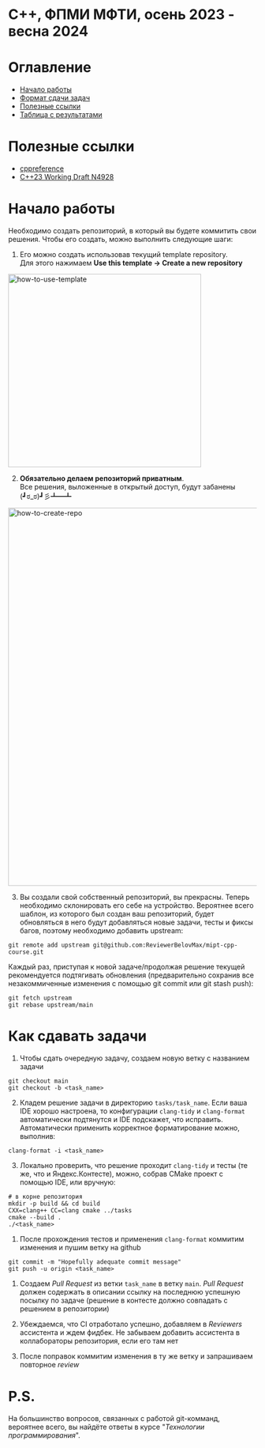 # C++, ФПМИ МФТИ, осень 2023 - весна 2024
# Оглавление
- [Начало работы](#начало-работы)
- [Формат сдачи задач](#как-сдавать-задачи)
- [Полезные ссылки](#полезные-ссылки)
- [Таблица с результатами](https://docs.google.com/spreadsheets/d/1stlHqG1o7f2N1gPj7SgvM253V6KVPlMteuiUVfbnfjk/edit#gid=1167867899)

# Полезные ссылки
- [cppreference](https://en.cppreference.com/w/)
- [C++23 Working Draft N4928](https://isocpp.org/files/papers/N4928.pdf)

# Начало работы
Необходимо создать репозиторий, в который вы будете коммитить свои решения. Чтобы его создать, можно выполнить следующие шаги:
1) Его можно создать использовав текущий template repository. \
Для этого нажимаем **Use this template ->  Create a new repository**

<img width="391" alt="how-to-use-template" src="https://user-images.githubusercontent.com/36928556/228303272-1992e767-0da6-4cbd-88b0-81fa67095799.png">

2) **Обязательно делаем репозиторий приватным**. \
Все решения, выложенные в открытый доступ, будут забанены (┛ಠ_ಠ)┛彡┻━┻

<img width="765" alt="how-to-create-repo" src="https://user-images.githubusercontent.com/36928556/228299763-b57694f3-9955-49a1-8b7d-7ec80799db78.png">

3) Вы создали свой собственный репозиторий, вы прекрасны. Теперь необходимо склонировать его себе на устройство. Вероятнее всего шаблон, из которого был создан ваш репозиторий, будет обновляться в него будут добавляться новые задачи, тесты и фиксы багов, поэтому необходимо добавить upstream:
```
git remote add upstream git@github.com:ReviewerBelovMax/mipt-cpp-course.git
```

Каждый раз, приступая к новой задаче/продолжая решение текущей рекомендуется подтягивать обновления (предварительно сохранив все незакоммиченные изменения с помощью git commit или git stash push):
```
git fetch upstream
git rebase upstream/main
```

# Как сдавать задачи
1) Чтобы сдать очередную задачу, создаем новую ветку с названием задачи
```
git checkout main
git checkout -b <task_name>
```

2) Кладем решение задачи в директорию `tasks/task_name`. Если ваша IDE хорошо настроена, то конфигурации `clang-tidy` и `clang-format` автоматически подтянутся и IDE подскажет, что исправить. Автоматически применить корректное форматирование можно, выполнив:
```
clang-format -i <task_name>
```
3)  Локально проверить, что решение проходит `clang-tidy` и тесты (те же, что и Яндекс.Контесте), можно, собрав CMake проект с помощью IDE, или вручную:
```
# в корне репозитория
mkdir -p build && cd build
CXX=clang++ CC=clang cmake ../tasks
cmake --build .
./<task_name>
```

1) После прохождения тестов и применения `clang-format` коммитим изменения и пушим ветку на github
```
git commit -m "Hopefully adequate commit message"
git push -u origin <task_name>
```

1) Создаем *Pull Request* из ветки `task_name` в ветку `main`. *Pull Request* должен содержать в описании ссылку на последнюю успешную посылку по задаче (решение в контесте должно совпадать с решением в репозитории)

2) Убеждаемся, что CI отработало успешно, добавляем в *Reviewers* ассистента и ждем фидбек. Не забываем добавить ассистента в коллабораторы репозитория, если его там нет

3) После поправок коммитим изменения в ту же ветку и запрашиваем повторное *review*

# P.S.

На большинство вопросов, связанных с работой git-комманд, вероятнее всего, вы найдёте ответы в курсе "*Технологии программирования*".

